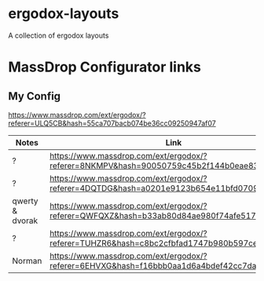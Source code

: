 # ergodox-layouts
A collection of ergodox layouts

# MassDrop Configurator links

My Config
----------
https://www.massdrop.com/ext/ergodox/?referer=ULQ5CB&hash=55ca707bacb074be36cc09250947af07

Notes | Link | Credits
------|------|-----------
? | https://www.massdrop.com/ext/ergodox/?referer=8NKMPV&hash=90050759c45b2f144b0eae83ba1d5e94 | http://deskthority.net/squarefrog-u5352/
? | https://www.massdrop.com/ext/ergodox/?referer=4DQTDG&hash=a0201e9123b654e11bfd07090217f582 | http://deskthority.net/jdeblese-u4195/
qwerty & dvorak | https://www.massdrop.com/ext/ergodox/?referer=QWFQXZ&hash=b33ab80d84ae980f74afe51783877bea | http://deskthority.net/nomaded-u4461/
? | https://www.massdrop.com/ext/ergodox/?referer=TUHZR6&hash=c8bc2cfbfad1747b980b597cee637a49 | ?
Norman | https://www.massdrop.com/ext/ergodox/?referer=6EHVXG&hash=f16bbb0aa1d6a4bdef42cc7da97a6959 | https://twitter.com/__mharrison__/status/370225839901638656
